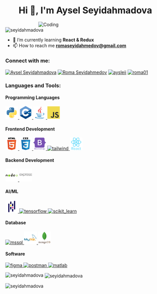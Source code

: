 <h1 align="center">Hi 👋, I'm Aysel Seyidahmadova</h1>

<img
  align="right"
  alt="Coding"
  width="400"
  src="https://media3.giphy.com/media/4rZA5D22301iMgrUNd/giphy.gif?cid=ecf05e47r03besvmv70zxkkcmayq5om04ja9uxgjypaocnw8&rid=giphy.gif&ct=g"
/>

<p align="left">
  <img
    src="https://komarev.com/ghpvc/?username=seyidahmadova&label=Profile%20views&color=0e75b6&style=flat"
    alt="seyidahmadova"
  />
</p>
 
- 🌱 I’m currently learning
**React & Redux** 
- 📫 How to reach me **romaseyidahmedov@gmail.com**

<h3 align="left">Connect with me:</h3>
<p align="left">
  <a
    href="https://www.linkedin.com/in/aysel-seyidahmadova-8a4686234"
    target="blank"
    ><img
      align="center"
      src="https://raw.githubusercontent.com/rahuldkjain/github-profile-readme-generator/master/src/images/icons/Social/linked-in-alt.svg"
      alt="Aysel Seyidahmadova"
      height="30"
      width="40"
  /></a>
  <a href="https://www.facebook.com/roma.seyidahmedov" target="blank"
    ><img
      align="center"
      src="https://raw.githubusercontent.com/rahuldkjain/github-profile-readme-generator/master/src/images/icons/Social/facebook.svg"
      alt="Roma Seyidahmedov"
      height="30"
      width="40"
  /></a>
  <a href="https://instagram.com/aysleii/" target="blank"
    ><img
      align="center"
      src="https://raw.githubusercontent.com/rahuldkjain/github-profile-readme-generator/master/src/images/icons/Social/instagram.svg"
      alt="aysleii"
      height="30"
      width="40"
  /></a>
  <a href="https://leetcode.com/Roma01/" target="blank"
    ><img
      align="center"
      src="https://raw.githubusercontent.com/rahuldkjain/github-profile-readme-generator/master/src/images/icons/Social/leet-code.svg"
      alt="roma01"
      height="30"
      width="40"
  /></a>
</p>

<h3 align="left">Languages and Tools:</h3>

<h4 align="left">Programming Languages</h4>

<p align="left">
  <a href="https://www.python.org" target="_blank" rel="noreferrer"> 
    <img 
         src="https://raw.githubusercontent.com/devicons/devicon/master/icons/python/python-original.svg" 
         alt="python" 
         width="40" 
         height="40"/> 
  </a> 
  <a href="https://www.w3schools.com/cpp/" target="_blank" rel="noreferrer">
    <img
      src="https://raw.githubusercontent.com/devicons/devicon/master/icons/cplusplus/cplusplus-original.svg"
      alt="cplusplus"
      width="40"
      height="40"
    />
  </a>
  <a href="https://www.java.com" target="_blank" rel="noreferrer">
    <img
      src="https://raw.githubusercontent.com/devicons/devicon/master/icons/java/java-original.svg"
      alt="java"
      width="40"
      height="40"
    />
  </a>
  <a
    href="https://developer.mozilla.org/en-US/docs/Web/JavaScript"
    target="_blank"
    rel="noreferrer"
  >
    <img
      src="https://raw.githubusercontent.com/devicons/devicon/master/icons/javascript/javascript-original.svg"
      alt="javascript"
      width="40"
      height="40"
    />
  </a>
</p>

<h4 align="left">Frontend Development</h4>

<p align="left">
    <a href="https://www.w3.org/html/" target="_blank" rel="noreferrer">
        <img
          src="https://raw.githubusercontent.com/devicons/devicon/master/icons/html5/html5-original-wordmark.svg"
          alt="html5"
          width="40"
          height="40"
        />
      </a>
      <a href="https://www.w3schools.com/css/" target="_blank" rel="noreferrer">
        <img
          src="https://raw.githubusercontent.com/devicons/devicon/master/icons/css3/css3-original-wordmark.svg"
          alt="css3"
          width="40"
          height="40"
        />
      </a>
      <a href="https://getbootstrap.com" target="_blank" rel="noreferrer">
        <img
          src="https://raw.githubusercontent.com/devicons/devicon/master/icons/bootstrap/bootstrap-plain-wordmark.svg"
          alt="bootstrap"
          width="40"
          height="40"
        />
      </a>
      <a href="https://tailwindcss.com/" target="_blank" rel="noreferrer">
        <img
          src="https://www.vectorlogo.zone/logos/tailwindcss/tailwindcss-icon.svg"
          alt="tailwind"
          width="40"
          height="40"
        />
      </a>
      <a href="https://reactjs.org/" target="_blank" rel="noreferrer">
        <img
          src="https://raw.githubusercontent.com/devicons/devicon/master/icons/react/react-original-wordmark.svg"
          alt="react"
          width="40"
          height="40"
        />
      </a>
</p>

<h4 align="left">Backend Development</h4>

<p align="left">
    <a href="https://nodejs.org" target="_blank" rel="noreferrer">
        <img
          src="https://raw.githubusercontent.com/devicons/devicon/master/icons/nodejs/nodejs-original-wordmark.svg"
          alt="nodejs"
          width="40"
          height="40"
        />
      </a>
    <a href="https://expressjs.com" target="_blank" rel="noreferrer">
        <img
          src="https://raw.githubusercontent.com/devicons/devicon/master/icons/express/express-original-wordmark.svg"
          alt="express"
          width="40"
          height="40"
        />
      </a>
</p>

<h4 align="left">AI/ML</h4>

<p align="left">
    <a href="https://pandas.pydata.org/" target="_blank" rel="noreferrer">
        <img
          src="https://raw.githubusercontent.com/devicons/devicon/2ae2a900d2f041da66e950e4d48052658d850630/icons/pandas/pandas-original.svg"
          alt="pandas"
          width="40"
          height="40"
        />
      </a>
    <a href="https://www.tensorflow.org" target="_blank" rel="noreferrer">
     <img
        src="https://www.vectorlogo.zone/logos/tensorflow/tensorflow-icon.svg"
        alt="tensorflow"
        width="40"
        height="40"
    />
    </a>
    <a href="https://scikit-learn.org/" target="_blank" rel="noreferrer">
        <img
        src="https://upload.wikimedia.org/wikipedia/commons/0/05/Scikit_learn_logo_small.svg"
        alt="scikit_learn"
        width="40"
        height="40"
        />
    </a>
</p>

<h4 align="left">Database</h4>

<p align="left">
    <a
    href="https://www.microsoft.com/en-us/sql-server"
    target="_blank"
    rel="noreferrer"
  >
    <img
      src="https://www.svgrepo.com/show/303229/microsoft-sql-server-logo.svg"
      alt="mssql"
      width="40"
      height="40"
    />
  </a>
  <a href="https://www.mysql.com/" target="_blank" rel="noreferrer">
    <img
      src="https://raw.githubusercontent.com/devicons/devicon/master/icons/mysql/mysql-original-wordmark.svg"
      alt="mysql"
      width="40"
      height="40"
    />
  </a>
  <a href="https://www.mongodb.com/" target="_blank" rel="noreferrer">
    <img
      src="https://raw.githubusercontent.com/devicons/devicon/master/icons/mongodb/mongodb-original-wordmark.svg"
      alt="mongodb"
      width="40"
      height="40"
    />
  </a>
</p>

<h4 align="left">Software</h4>

<p align="left">
    <a href="https://www.figma.com/" target="_blank" rel="noreferrer">
        <img
          src="https://www.vectorlogo.zone/logos/figma/figma-icon.svg"
          alt="figma"
          width="40"
          height="40"
        />
      </a>
    <a href="https://postman.com" target="_blank" rel="noreferrer">
     <img
        src="https://www.vectorlogo.zone/logos/getpostman/getpostman-icon.svg"
        alt="postman"
        width="40"
        height="40"
    />
    </a>
    <a href="https://www.mathworks.com/" target="_blank" rel="noreferrer">
        <img
          src="https://upload.wikimedia.org/wikipedia/commons/2/21/Matlab_Logo.png"
          alt="matlab"
          width="40"
          height="40"
        />
      </a>
</p>

<p>
    <img
      align="left"
      src="https://github-readme-stats.vercel.app/api/top-langs?username=seyidahmadova&show_icons=true&locale=en&layout=compact"
      alt="seyidahmadova"
    />
  </p>
  
  
  <p>
    &nbsp;<img
      align="center"
      src="https://github-readme-stats.vercel.app/api?username=seyidahmadova&show_icons=true&locale=en"
      alt="seyidahmadova"
    />
  </p>
  
  <p>
    <img
      align="center"
      src="https://github-readme-streak-stats.herokuapp.com/?user=seyidahmadova&"
      alt="seyidahmadova"
    />
  </p>
